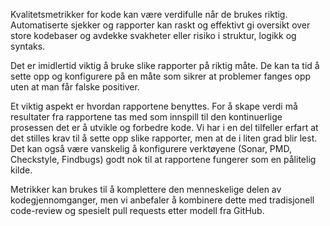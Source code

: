 Kvalitetsmetrikker for kode kan være verdifulle når de brukes riktig. Automatiserte sjekker og rapporter kan raskt og effektivt gi oversikt over store kodebaser og avdekke svakheter eller risiko i struktur, logikk og syntaks.

Det er imidlertid viktig å bruke slike rapporter på riktig måte. De kan ta tid å sette opp og konfigurere på en måte som sikrer at problemer fanges opp uten at man får falske positiver.

Et viktig aspekt er hvordan rapportene benyttes. For å skape verdi må resultater fra rapportene tas med som innspill til den kontinuerlige prosessen det er å utvikle og forbedre kode. Vi har i en del tilfeller erfart at det stilles krav til å sette opp slike rapporter, men at de i liten grad blir lest. Det kan også være vanskelig å konfigurere verktøyene (Sonar, PMD, Checkstyle, Findbugs) godt nok til at rapportene fungerer som en pålitelig kilde.

Metrikker kan brukes til å komplettere den menneskelige delen av kodegjennomganger, men vi anbefaler å kombinere dette med tradisjonell code-review og spesielt pull requests etter modell fra GitHub.